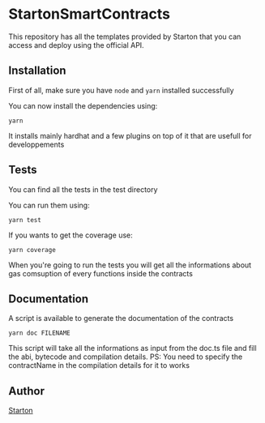 # StartonSmartContracts

This repository has all the templates provided by Starton that you can access and deploy using the official API.

## Installation

First of all, make sure you have `node` and `yarn` installed successfully

You can now install the dependencies using:

```shell
yarn
```

It installs mainly hardhat and a few plugins on top of it that are usefull for developpements

## Tests

You can find all the tests in the test directory

You can run them using:

```shell
yarn test
```

If you wants to get the coverage use:

```shell
yarn coverage
```

When you're going to run the tests you will get all the informations about gas comsuption of every functions inside the contracts

## Documentation

A script is available to generate the documentation of the contracts

```shell
yarn doc FILENAME
```

This script will take all the informations as input from the doc.ts file and fill the abi, bytecode and compilation details. PS: You need to specify the contractName in the compilation details for it to works

## Author

[Starton](https://www.starton.io/)
